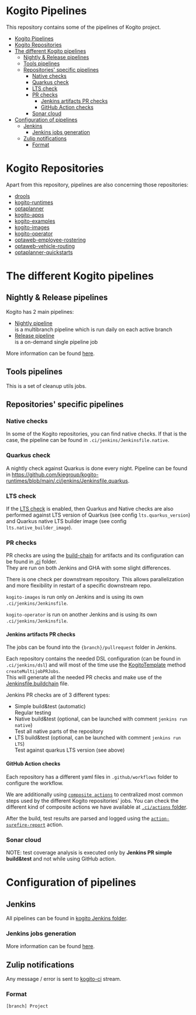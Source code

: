 # Kogito Pipelines

This repository contains some of the pipelines of Kogito project.

* [Kogito Pipelines](#kogito-pipelines)
* [Kogito Repositories](#kogito-repositories)
* [The different Kogito pipelines](#the-different-kogito-pipelines)
  * [Nightly & Release pipelines](#nightly--release-pipelines)
  * [Tools pipelines](#tools-pipelines)
  * [Repositories' specific pipelines](#repositories-specific-pipelines)
    * [Native checks](#native-checks)
    * [Quarkus check](#quarkus-check)
    * [LTS check](#lts-check)
    * [PR checks](#pr-checks)
      * [Jenkins artifacts PR checks](#jenkins-artifacts-pr-checks)
      * [GitHub Action checks](#github-action-checks)
    * [Sonar cloud](#sonar-cloud)
* [Configuration of pipelines](#configuration-of-pipelines)
  * [Jenkins](#jenkins)
    * [Jenkins jobs generation](#jenkins-jobs-generation)
  * [Zulip notifications](#zulip-notifications)
    * [Format](#format)

# Kogito Repositories

Apart from this repository, pipelines are also concerning those repositories:

* [drools](https://github.com/kiegroup/drools)
* [kogito-runtimes](https://github.com/kiegroup/kogito-runtimes)
* [optaplanner](https://github.com/kiegroup/optaplanner)
* [kogito-apps](https://github.com/kiegroup/kogito-apps)
* [kogito-examples](https://github.com/kiegroup/kogito-examples)
* [kogito-images](https://github.com/kiegroup/kogito-images)
* [kogito-operator](https://github.com/kiegroup/kogito-operator)
* [optaweb-employee-rostering](https://github.com/kiegroup/optaweb-employee-rostering)
* [optaweb-vehicle-routing](https://github.com/kiegroup/optaweb-vehicle-routing)
* [optaplanner-quickstarts](https://github.com/kiegroup/optaplanner-quickstarts)

# The different Kogito pipelines

## Nightly & Release pipelines

Kogito has 2 main pipelines:

* [Nightly pipeline](./.ci/jenkins/Jenkinsfile.nightly)  
  is a multibranch pipeline which is run daily on each active branch
* [Release pipeline](./.ci/jenkins/Jenkinsfile.release)  
  is a on-demand single pipeline job

More information can be found [here](./docs/nightly_and_release.md).

## Tools pipelines

This is a set of cleanup utils jobs.

## Repositories' specific pipelines

### Native checks

In some of the Kogito repositories, you can find native checks. If that is the case, the pipeline can be found in `.ci/jenkins/Jenkinsfile.native`.

### Quarkus check

A nightly check against Quarkus is done every night. Pipeline can be found in https://github.com/kiegroup/kogito-runtimes/blob/main/.ci/jenkins/Jenkinsfile.quarkus.

### LTS check

If the [LTS check](./dsl/seed/config/branch.yaml) is enabled, then Quarkus and Native checks are also performed against LTS version of Quarkus (see config `lts.quarkus_version`) and Quarkus native LTS builder image (see config `lts.native_builder_image`).

### PR checks

PR checks are using the [build-chain](https://github.com/kiegroup/github-action-build-chain) for artifacts and its configuration can be found in [.ci](./.ci) folder.  
They are run on both Jenkins and GHA with some slight differences.

There is one check per downstream repository. This allows parallelization and more flexibility in restart of a specific downstream repo.

`kogito-images` is run only on Jenkins and is using its own `.ci/jenkins/Jenkinsfile`.

`kogito-operator` is run on another Jenkins and is using its own `.ci/jenkins/Jenkinsfile`.

#### Jenkins artifacts PR checks

The jobs can be found into the `{branch}/pullrequest` folder in Jenkins.  

Each repository contains the needed DSL configuration (can be found in `.ci/jenkins/dsl`) and will most of the time use the [KogitoTemplate](./dsl/seed/src/main/java/../groovy/org/kie/jenkins/jobdsl/templates/KogitoJobTemplate.groovy) method `createMultijobPRJobs`.  
This will generate all the needed PR checks and make use of the [Jenkinsfile.buildchain](./.ci/jenkins/Jenkinsfile.buildchain) file.

Jenkins PR checks are of 3 different types:

* Simple build&test (automatic)  
  Regular testing
* Native build&test (optional, can be launched with comment `jenkins run native`)  
  Test all native parts of the repository
* LTS build&test (optional, can be launched with comment `jenkins run LTS`)  
  Test against quarkus LTS version (see above)

#### GitHub Action checks

Each repository has a different yaml files in `.github/workflows` folder to configure the workflow.

We are additionally using [`composite actions`](https://docs.github.com/en/actions/creating-actions/creating-a-composite-action) to centralized most common steps used by the different Kogito repositories' jobs. You can check the different kind of composite actions we have available at [`.ci/actions` folder](https://github.com/kiegroup/kogito-pipelines/tree/main/.ci/actions).

After the build, test results are parsed and logged using the [`action-surefire-report`](https://github.com/ScaCap/action-surefire-report) action.

### Sonar cloud

NOTE: test coverage analysis is executed only by **Jenkins PR simple build&test** and not while using GitHub action.

# Configuration of pipelines

## Jenkins

All pipelines can be found in [kogito Jenkins folder](https://eng-jenkins-csb-business-automation.apps.ocp-c1.prod.psi.redhat.com/job/KIE/job/kogito).

### Jenkins jobs generation

More information can be found [here](./docs/jenkins.md).

## Zulip notifications

Any message / error is sent to [kogito-ci](https://kie.zulipchat.com/#narrow/stream/236603-kogito-ci) stream.

### Format

    [branch] Project
